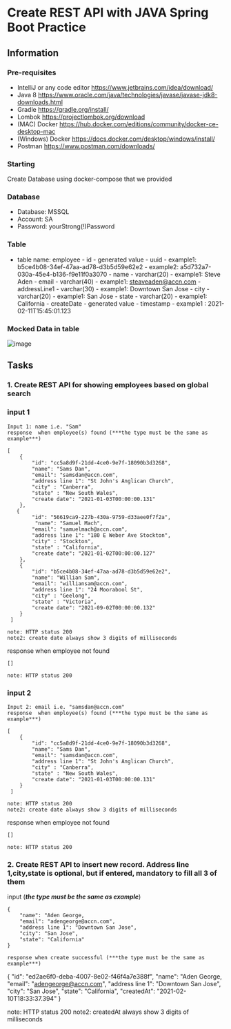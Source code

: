 # Create REST API with JAVA Spring Boot Practice
## Information
### Pre-requisites
- IntelliJ or any code editor https://www.jetbrains.com/idea/download/ 
- Java 8 https://www.oracle.com/java/technologies/javase/javase-jdk8-downloads.html
- Gradle https://gradle.org/install/ 
- Lombok https://projectlombok.org/download
- (MAC) Docker https://hub.docker.com/editions/community/docker-ce-desktop-mac
- (Windows) Docker https://docs.docker.com/desktop/windows/install/
- Postman https://www.postman.com/downloads/ 

### Starting
Create Database using docker-compose that we provided

### Database
- Database: MSSQL
- Account: SA
- Password: yourStrong(!)Password

### Table
- table name: employee
        - id
              - generated value
              - uuid
                      - example1: b5ce4b08-34ef-47aa-ad78-d3b5d59e62e2
                      - example2: a5d732a7-030a-45e4-b136-f9e11f0a3070
        - name
              - varchar(20)
                      - example1: Steve Aden
        - email
              - varchar(40)
                      - example1: steaveaden@accn.com
        - addressLine1
              - varchar(30)
                      - example1: Downtown San Jose
        - city
              - varchar(20)
                      - example1: San Jose
        - state 
              - varchar(20)
                      - example1: California
        - createDate
              - generated value
	      - timestamp
                    - example1 : 2021-02-11T15:45:01.123
                    
### Mocked Data in table
![image](https://user-images.githubusercontent.com/94523251/142173710-ee7f8618-936f-4e89-add8-d5b90cf6adf4.png)

## Tasks

### 1. Create REST API for showing employees based on global search
### input 1
```
Input 1: name i.e. "Sam" 
response  when employee(s) found (***the type must be the same as example***)

[
    {
        "id": "cc5a8d9f-21dd-4ce0-9e7f-18090b3d3268",
        "name": "Sams Dan",
        "email": "samsdan@accn.com",
        "address line 1": "St John's Anglican Church",
        "city" : "Canberra",
        "state" : "New South Wales",
        "create date": "2021-01-03T00:00:00.131"
    },
   {
        "id": "56619ca9-227b-430a-9759-d33aee0f7f2a",
         "name": "Samuel Mach",
        "email": "samuelmach@accn.com",
        "address line 1": "180 E Weber Ave Stockton",
        "city" : "Stockton",
        "state" : "California",
        "create date": "2021-01-02T00:00:00.127"
    },
    {
        "id": "b5ce4b08-34ef-47aa-ad78-d3b5d59e62e2",
        "name": "Willian Sam",
        "email": "williansam@accn.com",
        "address line 1": "24 Moorabool St",
        "city" : "Geelong",
        "state" : "Victoria",
        "create date": "2021-09-02T00:00:00.132"
    }
 ]

note: HTTP status 200
note2: create date always show 3 digits of milliseconds
```
response when employee not found
```
[]

note: HTTP status 200
```
### input 2
```
Input 2: email i.e. "samsdan@accn.com" 
response  when employee(s) found (***the type must be the same as example***)

[
    {
        "id": "cc5a8d9f-21dd-4ce0-9e7f-18090b3d3268",
        "name": "Sams Dan",
        "email": "samsdan@accn.com",
        "address line 1": "St John's Anglican Church",
        "city" : "Canberra",
        "state" : "New South Wales",
        "create date": "2021-01-03T00:00:00.131"
    }
 ]
 
note: HTTP status 200
note2: create date always show 3 digits of milliseconds
```
response when employee not found
```
[]

note: HTTP status 200
```
 
### 2. Create REST API to insert new record. Address line 1,city,state is optional, but if entered, mandatory to fill all 3 of them
input (***the type must be the same as example***)
```
{
    "name": "Aden George,
    "email": "adengeorge@accn.com",
    "address line 1": "Downtown San Jose",
    "city": "San Jose",
    "state": "California"
}

response when create successful (***the type must be the same as example***)
```
{
    "id": "ed2ae6f0-deba-4007-8e02-f46f4a7e388f",
    "name": "Aden George,
    "email": "adengeorge@accn.com",
    "address line 1": "Downtown San Jose",
    "city": "San Jose",
    "state": "California",
    "createdAt": "2021-02-10T18:33:37.394"
}

note: HTTP status 200
note2: createdAt always show 3 digits of milliseconds
```

